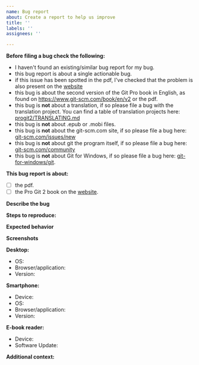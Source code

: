 ```yaml
---
name: Bug report
about: Create a report to help us improve
title: ''
labels: ''
assignees: ''

---
```


**Before filing a bug check the following:**
- I haven't found an existing/similar bug report for my bug.
- this bug report is about a single actionable bug.
- if this issue has been spotted in the pdf, I've checked that the problem is also present on the [website](https://www.git-scm.com/book/en/v2)
- this bug is about the second version of the Git Pro book in English, as found on https://www.git-scm.com/book/en/v2 or the pdf.
- this bug is **not** about a translation, if so please file a bug with the translation project. You can find a table of translation projects here: [progit2/TRANSLATING.md](https://github.com/progit/progit2/blob/master/TRANSLATING.md)
- this bug is **not** about .epub or .mobi files.
- this bug is **not** about the git-scm.com site, if so please file a bug here: [git-scm.com/issues/new](https://github.com/git/git-scm.com/issues/new)
- this bug is **not** about git the program itself, if so please file a bug here: [git-scm.com/community](https://git-scm.com/community)
- this bug is **not** about Git for Windows, if so please file a bug here: [git-for-windows/git](https://github.com/git-for-windows/git).

**This bug report is about:**
<!--  Use [x] to mark the check-box. -->
- [ ] the pdf.
- [ ] the Pro Git 2 book on the [website](https://www.git-scm.com/book/en/v2).

**Describe the bug**
<!-- A clear and concise description of what the bug is. -->

**Steps to reproduce:**
<!-- Please write the steps needed to reproduce the bug here. -->
<!-- 1. Go to '...' -->
<!-- 2. Click on '....' -->
<!-- 3. Scroll down to '....' -->
<!-- 4. See error -->

**Expected behavior**
<!-- A clear and concise description of what you expected to happen. -->

**Screenshots**
<!-- If applicable, add screenshots to help explain your problem. -->

**Desktop:**
- OS: <!--[e.g. iOS] -->
- Browser/application: <!-- [e.g. chrome, safari, Evince, Adobe Acrobat Reader] -->
- Version: <!-- [e.g. 22] -->

**Smartphone:**
- Device: <!-- [e.g. iPhone6] -->
- OS: <!-- [e.g. iOS8.1] -->
- Browser/application: <!-- [e.g. stock browser, safari, Adobe Acrobat Reader] -->
- Version: <!-- [e.g. 22] -->

**E-book reader:**
- Device: <!-- [e.g. Amazon Kindle Paperwhite 10th generation, Kobo Clara HD] -->
- Software Update: <!-- [e.g. version 5.11.1 for Amazon Kindle] -->

**Additional context:**
<!-- Add any other context about the problem here. -->
<!-- You can also put references to similar bugs here. -->
